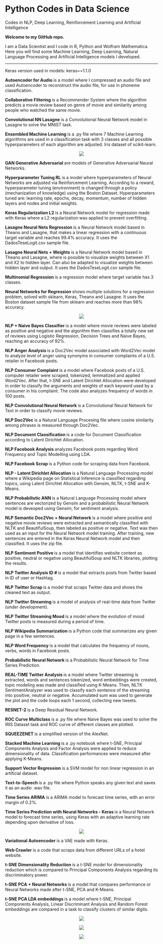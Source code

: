 # Python Codes in Data Science

Codes in NLP, Deep Learning, Reinforcement Learning and Artificial Intelligence

<b> Welcome to my GitHub repo. </b>

I am a Data Scientist and I code in R, Python and Wolfram Mathematica. Here you will find some Machine Learning, Deep Learning, Natural Language Processing and Artificial Intelligence models I developed.

---------------
Keras version used in models: keras==1.1.0

<b> Autoencoder for Audio  </b> is a model where I compressed an audio file and used Autoencoder to reconstruct the audio file, for use in phoneme classification.

<b> Collaborative Filtering  </b> is a Recommender System where the algorithm predicts a movie review based on genre of movie and similarity among people who watched the same movie.

<b> Convolutional NN Lasagne  </b> is a Convolutional Neural Network model in Lasagne to solve the MNIST task.

<b> Ensembled Machine Learning </b> is a .py file where 7 Machine Learning algorithms are used in a classification task with 3 classes and all possible hyperparameters of each algorithm are adjusted. Iris dataset of scikit-learn.

<p align="center">
<img src=https://github.com/RubensZimbres/Repo-2017/raw/master/Pictures%20-%20Formulas/Ensembled.MachineLearning.png?raw=true>
</p>

<b> GAN Generative Adversarial  </b> are models of Generative Adversarial Neural Networks.

<b> Hyperparameter Tuning RL  </b> is a model where hyperparameters of Neural Networks are adjusted via Reinforcement Learning. According to a reward, hyperparameter tuning (environment) is changed through a policy (mechanization of knowledge) using the Boston Dataset. Hyperparameters tuned are: learning rate, epochs, decay, momentum, number of hidden layers and nodes and initial weights.

<b> Keras Regularization L2  </b> is a Neural Network model for regression made with Keras where a L2 regularization was applied to prevent overfitting.

<b> Lasagne Neural Nets Regression  </b> is a Neural Network model based in Theano and Lasagne, that makes a linear regression with a continuous target variable and reaches 99.4% accuracy. It uses the DadosTeseLogit.csv sample file.

<b> Lasagne Neural Nets + Weights  </b> is a Neural Network model based in Theano and Lasagne, where is possible to visualize weights between X1 and X2 to hidden layer. Can also be adapted to visualize weights between hidden layer and output. It uses the DadosTeseLogit.csv sample file.

<b> Multinomial Regression  </b> is a regression model where target variable has 3 classes.

<b> Neural Networks for Regression  </b> shows multiple solutions for a regression problem, solved with sklearn, Keras, Theano and Lasagne. It uses the Boston dataset sample file from sklearn and reaches more than 98% accuracy.

<p align="center">
<img src=https://github.com/RubensZimbres/Repo-2017/raw/master/Pictures%20-%20Formulas/HiddenLayers.jpg?raw=true>
</p>

<b> NLP + Naive Bayes Classifier  </b> is a model where movie reviews were labeled as positive and negative and the algorithm then classifies a totally new set of reviews using Logistic Regression, Decision Trees and Naive Bayes, reaching an accuracy of 92%.

<b> NLP Anger Analysis  </b> is a Doc2Vec model associated with Word2Vec model to analyze level of anger using synonyms in consumer complaints of a U.S. retailer in Facebook posts.

<b> NLP Consumer Complaint  </b> is a model where Facebook posts of a U.S. computer retailer were scraped, tokenized, lemmatized and applied Word2Vec. After that, t-SNE and Latent Dirichlet Allocation were developed in order to classify the arguments and weights of each keyword used by a consumer in his complaint. The code also analyzes frequency of words in 100 posts.

<b> NLP Convolutional Neural Network </b> is a Convolutional Neural Network for Text in order to classify movie reviews.

<b> NLP Doc2Vec  </b> is a Natural Language Procesing file where cosine similarity among phrases is measured through Doc2Vec.

<b> NLP Document Classification  </b> is a code for Document Classification according to Latent Dirichlet Allocation.

<b> NLP Facebook Analysis  </b> analyzes Facebook posts regarding Word Frequency and Topic Modelling using LDA.

<b> NLP Facebook Scrap  </b> is a Python code for scraping data from Facebook.

<b> NLP - Latent Dirichlet Allocation  </b> is a Natural Language Processing model where a Wikipedia page on Statistical Inference is classified regarding topics, using Latent Dirichlet Allocation with Gensim, NLTK, t-SNE and K-Means.

<b> NLP Probabilistic ANN  </b> is a Natural Language Processing model where sentences are vectorized by Gensim and a probabilistic Neural Network model is deveoped using Gensim, for sentiment analysis.

<b> NLP Semantic Doc2Vec + Neural Network  </b> is a model where positive and negative movie reviews were extracted and semantically classified with NLTK and BeautifulSoup, then labeled as positive or negative. Text was then used as an input for the Neural Network model training. After training, new sentences are entered in the Keras Neural Network model and then classified. It uses the zip file.

<b> NLP Sentiment Positive  </b> is a model that identifies website content as positive, neutral or negative using BeautifulSoup and NLTK libraries, plotting the results.

<b> NLP Twitter Analysis ID #  </b> is a model that extracts posts from Twitter based in ID of user or Hashtag.

<b> NLP Twitter Scrap  </b> is a model that scraps Twitter data and shows the cleaned text as output.

<b> NLP Twitter Streaming  </b> is a model of analysis of real-time data from Twitter (under development).

<b> NLP Twitter Streaming Mood  </b> is a model where the evolution of mood Twitter posts is measured during a period of time.

<b> NLP Wikipedia Summarization  </b> is a Python code that summarizes any given page in a few sentences.

<b> NLP Word Frequency  </b> is a model that calculates the frequency of nouns, verbs, words in Facebook posts.

<b> Probabilistic Neural Network  </b> is a Probabilistic Neural Network for Time Series Prediction.

<b> REAL-TIME Twitter Analysis  </b> is a model where Twitter streaming is extracted, words and sentences tokenized, word embeddings were created, topic modeling was made and classified using K-Means. Then, NLTK SentimentAnalyzer was used to classify each sentence of the streaming into positive, neutral or negative. Accumulated sum was used to generate the plot and the code loops each 1 second, collecting new tweets.

<b> RESNET-2  </b> is a Deep Residual Neural Network.

<b> ROC Curve Multiclass  </b> is a .py file where Naive Bayes was used to solve the IRIS Dataset task and ROC curve of different classes are plotted.

<b> SQUEEZENET  </b> is a simplified version of the AlexNet.

<b> Stacked Machine Learning  </b> is a .py notebook where t-SNE, Principal Components Analysis and Factor Analysis were applied to reduce dimensionality of data. Classification performances were measured after applying K-Means.

<b> Support Vector Regression  </b> is a SVM model for non linear regression in an artificial dataset.

<b> Text-to-Speech  </b> is a .py file where Python speaks any given text and saves it as an audio .wav file.

<b> Time Series ARIMA </b>  is a ARIMA model to forecast time series, with an error margin of 0.2%.

<b> Time Series Prediction with Neural Networks - Keras </b>  is a Neural Network model to forecast time series, using Keras with an adaptive learning rate depending upon derivative of loss.

<p align="center">
<img src=https://github.com/RubensZimbres/Repo-2017/blob/master/Pictures%20-%20Formulas/ARIMA.10Period.png?raw=true> 
</p>

<b> Variational Autoencoder  </b> is a VAE made with Keras.

<b> Web Crawler  </b> is a code that scraps data from different URLs of a hotel website.

<b> t-SNE Dimensionality Reduction  </b> is a t-SNE model for dimensionality reduction which is compared to Principal Components Analysis regarding its discriminatory power.

<b> t-SNE PCA + Neural Networks  </b> is a model that compares performance or Neural Networks made after t-SNE, PCA and K-Means.

<b> t-SNE PCA LDA embeddings </b> is a model where t-SNE, Principal Components Analysis, Linear Discriminant Analysis and Random Forest embeddings are compared in a task to classify clusters of similar digits.

<p align="center">
<img src=https://github.com/RubensZimbres/Repo-2017/raw/master/Pictures%20-%20Formulas/Doc2Vec.png?raw=true>
</p>

<p align="center">
<img src=https://github.com/RubensZimbres/Repo-2017/raw/master/Pictures%20-%20Formulas/t_SNE_Lk.png?raw=true>
</p>

<p align="center">
<img src=https://github.com/RubensZimbres/Repo-2017/blob/master/Pictures%20-%20Formulas/RESNET_Me.jpg?raw=true>
</p>

